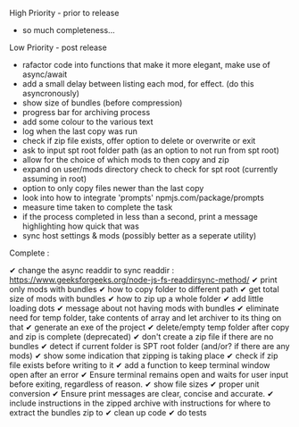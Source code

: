 High Priority - prior to release

- so much completeness...

Low Priority - post release

- rafactor code into functions that make it more elegant, make use of async/await
- add a small delay between listing each mod, for effect. (do this asyncronously)
- show size of bundles (before compression)
- progress bar for archiving process
- add some colour to the various text
- log when the last copy was run
- check if zip file exists, offer option to delete or overwrite or exit
- ask to input spt root folder path (as an option to not run from spt root)
- allow for the choice of which mods to then copy and zip
- expand on user/mods directory check to check for spt root (currently assuming in root)
- option to only copy files newer than the last copy
- look into how to integrate 'prompts' npmjs.com/package/prompts
- measure time taken to complete the task
- if the process completed in less than a second, print a message highlighting how quick that was
- sync host settings & mods (possibly better as a seperate utility)

Complete :

✔ change the async readdir to sync readdir : <https://www.geeksforgeeks.org/node-js-fs-readdirsync-method/>
✔ print only mods with bundles
✔ how to copy folder to different path
✔ get total size of mods with bundles
✔ how to zip up a whole folder
✔ add little loading dots
✔ message about not having mods with bundles
✔ eliminate need for temp folder, take contents of array and let archiver to its thing on that
✔ generate an exe of the project
✔ delete/empty temp folder after copy and zip is complete (deprecated)
✔ don't create a zip file if there are no bundles
✔ detect if current folder is SPT root folder (and/or? if there are any mods)
✔ show some indication that zipping is taking place
✔ check if zip file exists before writing to it
✔ add a function to keep terminal window open after an error
✔ Ensure terminal remains open and waits for user input before exiting, regardless of reason.
✔ show file sizes
✔ proper unit conversion
✔ Ensure print messages are clear, concise and accurate.
✔ include instructions in the zipped archive with instructions for where to extract the bundles zip to
✔ clean up code
✔ do tests
